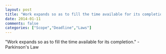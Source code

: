 ```yaml
---
layout: post
title: "Work expands so as to fill the time available for its completion."
date: 2014-01-11
comments: false
categories: ["Scope","Deadline","Laws"]
---
```


<span class='quote'>"Work expands so as to fill the time available for its completion."</span>
<span class='by'>- Parkinson's Law</span>
